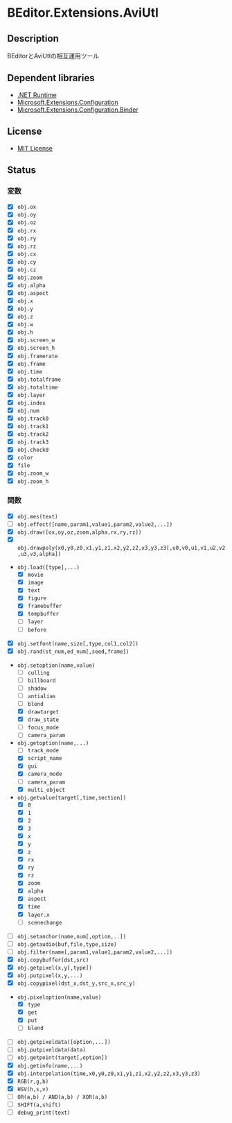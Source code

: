 # BEditor.Extensions.AviUtl

## Description

BEditorとAviUtlの相互運用ツール

## Dependent libraries
* [.NET Runtime](https://github.com/dotnet/runtime)
* [Microsoft.Extensions.Configuration](https://github.com/dotnet/runtime)
* [Microsoft.Extensions.Configuration.Binder](https://github.com/dotnet/runtime)

## License

* [MIT License](https://github.com/b-editor/BEditor/blob/main/LICENSE)

## Status
### 変数
* [x] `obj.ox`
* [x] `obj.oy`
* [x] `obj.oz`
* [x] `obj.rx`
* [x] `obj.ry`
* [x] `obj.rz`
* [x] `obj.cx`
* [x] `obj.cy`
* [x] `obj.cz`
* [x] `obj.zoom`
* [x] `obj.alpha`
* [x] `obj.aspect`
* [x] `obj.x`
* [x] `obj.y`
* [x] `obj.z`
* [x] `obj.w`
* [x] `obj.h`
* [x] `obj.screen_w`
* [x] `obj.screen_h`
* [x] `obj.framerate`
* [x] `obj.frame`
* [x] `obj.time`
* [x] `obj.totalframe`
* [x] `obj.totaltime`
* [x] `obj.layer`
* [x] `obj.index`
* [x] `obj.num`
* [x] `obj.track0`
* [x] `obj.track1`
* [x] `obj.track2`
* [x] `obj.track3`
* [x] `obj.check0`
* [x] `color`
* [x] `file`
* [x] `obj.zoom_w`
* [x] `obj.zoom_h`

### 関数
* [x] `obj.mes(text)`
* [ ] `obj.effect([name,param1,value1,param2,value2,...])`
* [x] `obj.draw([ox,oy,oz,zoom,alpha,rx,ry,rz])`
* [x] `obj.drawpoly(x0,y0,z0,x1,y1,z1,x2,y2,z2,x3,y3,z3[,u0,v0,u1,v1,u2,v2,u3,v3,alpha])`
* `obj.load([type],...)`
    * [x] `movie`
    * [x] `image`
    * [x] `text`
    * [x] `figure`
    * [x] `framebuffer`
    * [x] `tempbuffer`
    * [ ] `layer`
    * [ ] `before`
* [x] `obj.setfont(name,size[,type,col1,col2])`
* [x] `obj.rand(st_num,ed_num[,seed,frame])`
* `obj.setoption(name,value)`
    * [ ] `culling`
    * [ ] `billboard`
    * [ ] `shadow`
    * [ ] `antialias`
    * [ ] `blend`
    * [x] `drawtarget`
    * [x] `draw_state`
    * [ ] `focus_mode`
    * [ ] `camera_param`
* `obj.getoption(name,...)`
    * [ ] `track_mode`
    * [x] `script_name`
    * [x] `gui`
    * [x] `camera_mode`
    * [ ] `camera_param`
    * [x] `multi_object`
* `obj.getvalue(target[,time,section])`
    * [x] `0`
    * [x] `1`
    * [x] `2`
    * [x] `3`
    * [x] `x`
    * [x] `y`
    * [x] `z`
    * [x] `rx`
    * [x] `ry`
    * [x] `rz`
    * [x] `zoom`
    * [x] `alpha`
    * [x] `aspect`
    * [x] `time`
    * [x] `layer.x`
    * [ ] `scenechange`
* [ ] `obj.setanchor(name,num[,option,..])`
* [ ] `obj.getaudio(buf,file,type,size)`
* [ ] `obj.filter(name[,param1,value1,param2,value2,...])`
* [x] `obj.copybuffer(dst,src)`
* [x] `obj.getpixel(x,y[,type])`
* [x] `obj.putpixel(x,y,...)`
* [x] `obj.copypixel(dst_x,dst_y,src_x,src_y)`
* `obj.pixeloption(name,value)`
    * [x] `type`
    * [x] `get`
    * [x] `put`
    * [ ] `blend`
* [ ] `obj.getpixeldata([option,...])`
* [ ] `obj.putpixeldata(data)`
* [ ] `obj.getpoint(target[,option])`
* [x] `obj.getinfo(name,...)`
* [x] `obj.interpolation(time,x0,y0,z0,x1,y1,z1,x2,y2,z2,x3,y3,z3)`
* [x] `RGB(r,g,b)`
* [x] `HSV(h,s,v)`
* [ ] `OR(a,b) / AND(a,b) / XOR(a,b)`
* [ ] `SHIFT(a,shift)`
* [ ] `debug_print(text)`